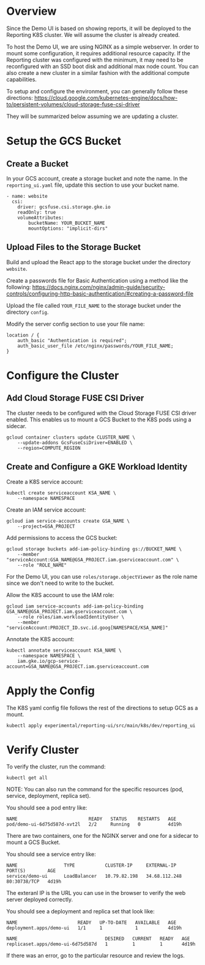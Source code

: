 # Overview

Since the Demo UI is based on showing reports, it will be deployed to the Reporting K8S cluster. We will assume the cluster is already created.

To host the Demo UI, we are using NGINX as a simple webserver. In order to mount some configuration, it requires additional resource capacity. If the Reporting cluster was configured with the minimum, it may need to be reconfigured with an SSD boot disk and additional max node count. You can also create a new cluster in a similar fashion with the additional compute capabilities.

To setup and configure the environment, you can generally follow these directions:
https://cloud.google.com/kubernetes-engine/docs/how-to/persistent-volumes/cloud-storage-fuse-csi-driver

They will be summarized below assuming we are updating a cluster.

# Setup the GCS Bucket

## Create a Bucket

In your GCS account, create a storage bucket and note the name. In the `reporting_ui.yaml` file, update this section to use your bucket name.

```
- name: website
  csi:
    driver: gcsfuse.csi.storage.gke.io
    readOnly: true
    volumeAttributes:
        bucketName: YOUR_BUCKET_NAME
        mountOptions: "implicit-dirs"
```

## Upload Files to the Storage Bucket

Build and upload the React app to the storage bucket under the directory `website`.

Create a passwords file for Basic Authentication using a method like the following: https://docs.nginx.com/nginx/admin-guide/security-controls/configuring-http-basic-authentication/#creating-a-password-file

Upload the file called `YOUR_FILE_NAME` to the storage bucket under the directory `config`.

Modify the server config section to use your file name:

```
location / {
    auth_basic "Authentication is required";
    auth_basic_user_file /etc/nginx/passwords/YOUR_FILE_NAME;
}
```

# Configure the Cluster

## Add Cloud Storage FUSE CSI Driver

The cluster needs to be configured with the Cloud Storage FUSE CSI driver enabled. This enables us to mount a GCS Bucket to the K8S pods using a sidecar.

```
gcloud container clusters update CLUSTER_NAME \
    --update-addons GcsFuseCsiDriver=ENABLED \
    --region=COMPUTE_REGION
```

## Create and Configure a GKE Workload Identity

Create a K8S service account:

```
kubectl create serviceaccount KSA_NAME \
    --namespace NAMESPACE
```

Create an IAM service account:

```
gcloud iam service-accounts create GSA_NAME \
    --project=GSA_PROJECT
```

Add permissions to access the GCS bucket:

```
gcloud storage buckets add-iam-policy-binding gs://BUCKET_NAME \
    --member "serviceAccount:GSA_NAME@GSA_PROJECT.iam.gserviceaccount.com" \
    --role "ROLE_NAME"
```

For the Demo UI, you can use `roles/storage.objectViewer` as the role name since we don't need to write to the bucket.

Allow the K8S account to use the IAM role:

```
gcloud iam service-accounts add-iam-policy-binding GSA_NAME@GSA_PROJECT.iam.gserviceaccount.com \
    --role roles/iam.workloadIdentityUser \
    --member "serviceAccount:PROJECT_ID.svc.id.goog[NAMESPACE/KSA_NAME]"
```

Annotate the K8S account:

```
kubectl annotate serviceaccount KSA_NAME \
    --namespace NAMESPACE \
    iam.gke.io/gcp-service-account=GSA_NAME@GSA_PROJECT.iam.gserviceaccount.com
```

# Apply the Config

The K8S yaml config file follows the rest of the directions to setup GCS as a mount.

```
kubectl apply experimental/reporting-ui/src/main/k8s/dev/reporting_ui
```

# Verify Cluster

To verify the cluster, run the command:

```
kubectl get all
```

NOTE: You can also run the command for the specific resources (pod, service, deployment, replica set).

You should see a pod entry like:

```
NAME                          READY   STATUS    RESTARTS   AGE
pod/demo-ui-6d75d587d-xvt2l   2/2     Running   0          4d19h
```

There are two containers, one for the NGINX server and one for a sidecar to mount a GCS Bucket.

You should see a service entry like:

```
NAME                 TYPE           CLUSTER-IP     EXTERNAL-IP     PORT(S)        AGE
service/demo-ui      LoadBalancer   10.79.82.198   34.68.112.248   80:30738/TCP   4d19h
```

The exteranl IP is the URL you can use in the browser to verify the web server deployed correctly.

You should see a deployment and replica set that look like:

```
NAME                      READY   UP-TO-DATE   AVAILABLE   AGE
deployment.apps/demo-ui   1/1     1            1           4d19h

NAME                                DESIRED   CURRENT   READY   AGE
replicaset.apps/demo-ui-6d75d587d   1         1         1       4d19h
```

If there was an error, go to the particular resource and review the logs.
